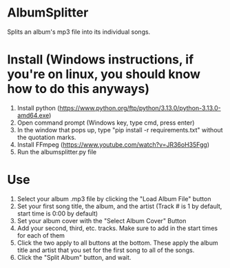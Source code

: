 # AlbumSplitter
Splits an album's mp3 file into its individual songs.

# Install (Windows instructions, if you're on linux, you should know how to do this anyways)
1. Install python (https://www.python.org/ftp/python/3.13.0/python-3.13.0-amd64.exe)
2. Open command prompt (Windows key, type cmd, press enter)
3. In the window that pops up, type "pip install -r requirements.txt" without the quotation marks.
4. Install FFmpeg (https://www.youtube.com/watch?v=JR36oH35Fgg)
5. Run the albumsplitter.py file

# Use
1. Select your album .mp3 file by clicking the "Load Album File" button
2. Set your first song title, the album, and the artist (Track # is 1 by default, start time is 0:00 by default)
3. Set your album cover with the "Select Album Cover" Button
4. Add your second, third, etc. tracks. Make sure to add in the start times for each of them
5. Click the two apply to all buttons at the bottom. These apply the album title and artist that you set for the first song to all of the songs.
6. Click the "Split Album" button, and wait.
